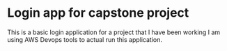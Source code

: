 # Login app for capstone project
This is a basic login application for a project that I have been working I am using AWS Devops tools to actual run this application.

